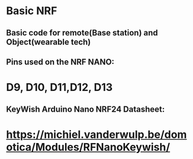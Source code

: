 # Basic NRF
 
 ## Basic code for remote(Base station) and Object(wearable tech)
 
## Pins used on the NRF NANO:
# D9, D10, D11,D12, D13

## KeyWish Arduino Nano NRF24 Datasheet:
# https://michiel.vanderwulp.be/domotica/Modules/RFNanoKeywish/
